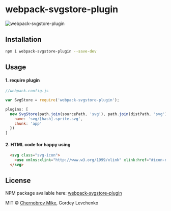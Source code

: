 # webpack-svgstore-plugin
![webpack-svgstore-plugin](https://lincolnloop.global.ssl.fastly.net/uploads/uploads/demo.png)

## Installation
```bash
npm i webpack-svgstore-plugin --save-dev
```
## Usage

#### 1. require plugin
```javascript
//webpack.config.js

var SvgStore = require('webpack-svgstore-plugin');

plugins: [
  new SvgStore(path.join(sourcePath, 'svg'), path.join(distPath, 'svg'), {
    name: 'svg/[hash].sprite.svg',
    chunk: 'app'
  })
]

```

#### 2. HTML code for happy using

```html
  <svg class="svg-icon">
    <use xmlns:xlink="http://www.w3.org/1999/xlink" xlink:href="#icon-name"></use>
  </svg>
```

## License

NPM package avaliable here: [webpack-svgstore-plugin](https://www.npmjs.com/package/webpack-svgstore-plugin)

MIT © [Chernobrov Mike](http://mrsum.ru), Gordey Levchenko